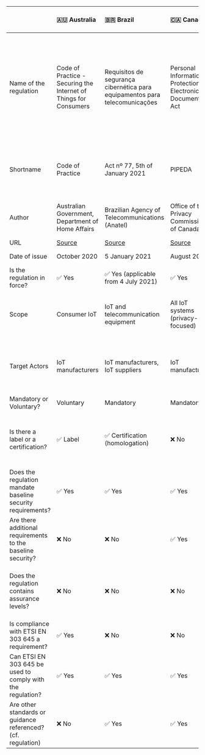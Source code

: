 |                                                              | 🇦🇺 Australia                                                                         | 🇧🇷 Brazil                                                                                        | 🇨🇦 Canada                                                                 | 🇨🇳 China                                                                                                    | 🇪🇺 European Union                                       | 🇪🇺 European Union                                                                                                               | 🇫🇮 Finland                                            | 🇮🇳 India                                                                                                       | 🇯🇵 Japan                                                                       | 🇸🇦 Kingdom of Saudi Arabia                                                                                      | 🇸🇬 Singapore                                                                       | 🇹🇭 Thailand                                                                  | 🇦🇪 United Arab Emirates                                                                      | 🇬🇧 United Kingdom                                                    | 🇺🇸 USA                                                                 | 🇺🇸 USA - California                                                                            | 🇺🇸 USA - Oregon                                                            | 🇻🇳 Vietnam                                                                                                                                            |
|:-------------------------------------------------------------|:-------------------------------------------------------------------------------------|:-------------------------------------------------------------------------------------------------|:--------------------------------------------------------------------------|:------------------------------------------------------------------------------------------------------------|:--------------------------------------------------------|:--------------------------------------------------------------------------------------------------------------------------------|:------------------------------------------------------|:---------------------------------------------------------------------------------------------------------------|:-------------------------------------------------------------------------------|:----------------------------------------------------------------------------------------------------------------|:-----------------------------------------------------------------------------------|:-----------------------------------------------------------------------------|:---------------------------------------------------------------------------------------------|:---------------------------------------------------------------------|:-----------------------------------------------------------------------|:-----------------------------------------------------------------------------------------------|:---------------------------------------------------------------------------|:------------------------------------------------------------------------------------------------------------------------------------------------------|
| Name of the regulation                                       | Code of Practice - Securing the Internet of Things for Consumers                     | Requisitos de segurança cibernética para equipamentos para telecomunicações                      | Personal Information Protection and Electronic Documents Act              | Draft guidelines for the construction of basic security standard systems for the Internet of Things ('IoT') | Regulation (EU) 2019/881                                | Articles 3(3)(e) and (f) of the Radio Equipment Directive 2014/53/EU                                                            | Tietoturvamerkki                                      | Code of Practice for Securing Consumer Internet of Things (IoT)                                                | IoT Security Safety Framework                                                  | Internet of Things Regulatory Framework                                                                         | Cybersecurity labelling scheme                                                     | IoT cyber security regulations                                               | Internet of Things Regulatory Policy                                                         | Proposals for regulating consumer smart product cyber security       | H.R. 1668 - IoT Cybersecurity Improvement Act of 2020                  | Senate Bill No. 327 - Information privacy: connected devices                                   | House Bill 2395                                                            | Decision No. 736/QĐ-BTTTT on 31 May 2021 ("Decision") Setting out the List of Baseline Requirements to Ensure Cyber Security for Consumer IoT Devices |
| Shortname                                                    | Code of Practice                                                                     | Act nº 77, 5th of January 2021                                                                   | PIPEDA                                                                    | IoT cybersecurity guidelines                                                                                | Cybersecurity Act                                       | RED                                                                                                                             | Finnish Cybersecurity Label                           | Code of Practice - Consumer IoT                                                                                | IoT-SSF                                                                        | IoT Regulatory Framework                                                                                        | CSL                                                                                | 🛑 N/A                                                                        | IoT Regulatory Policy                                                                        | Secure by Design                                                     | IoT Cybersecurity Improvement Act of 2020                              | SB-327                                                                                         | HB 2395                                                                    | List of Baseline Cyber Security Requirements for Consumer IoT                                                                                         |
| Author                                                       | Australian Government, Department of Home Affairs                                    | Brazilian Agency of Telecommunications (Anatel)                                                  | Office of the Privacy Commissioner of Canada                              | Ministry of Industry and Information Technology (MIIT)                                                      | European Commission                                     | European Commission                                                                                                             | Finnish transport and communication agency (Traficom) | Telecommunication Engineering Center                                                                           | Ministry of Economy, Trade and Industry (METI)                                 | Communication and Information Technology Commission                                                             | Cyber Security Agency of Singapore (CSA)                                           | Office of the National Broadcasting and Telecommunications Commission (NBTC) | Telecommunications Regulatory Authority                                                      | Department for Digital, Media, Culture and Science                   | Congress                                                               | California State Senate                                                                        | Oregon House of Representatives                                            | Authority of Information Security (AIS)                                                                                                               |
| URL                                                          | [Source](https://www.homeaffairs.gov.au/reports-and-pubs/files/code-of-practice.pdf) | [Source](https://www.anatel.gov.br/legislacao/atos-de-certificacao-de-produtos/2021/1505-ato-77) | [Source](https://www.priv.gc.ca/en/privacy-topics/technology/gd_iot_man/) | [Source](https://www.miit.gov.cn/gzcy/yjzj/art/2021/art_de99ecee64884ecda932604c32631b76.html)              | [Source](https://eur-lex.europa.eu/eli/reg/2019/881/oj) | [Source](https://ec.europa.eu/growth/system/files/2021-10/C_2021_7672_F1_COMMISSION_DELEGATED_REGULATION_EN_V10_P1_1428769.PDF) | [Source](https://tietoturvamerkki.fi/en/)             | [Source](https://www.tec.gov.in/pdf/M2M/Securing%20Consumer%20IoT%20_Code%20of%20pratice.pdf)                  | [Source](https://www.meti.go.jp/policy/netsecurity/wg1/IoT-SSF_ver1.0_eng.pdf) | [Source](https://www.citc.gov.sa/en/RulesandSystems/RegulatoryDocuments/Documents/IoT_REGULATORY_FRAMEWORK.pdf) | [Source](https://www.csa.gov.sg/programmes/cybersecurity-labelling/about-cls)      | 🛑 N/A                                                                        | [Source](https://www.tra.gov.ae/assets/8oQGhqPt.pdf.aspx)                                    | [Source](https://www.gov.uk/government/collections/secure-by-design) | [Source](https://www.congress.gov/bill/116th-congress/house-bill/1668) | [Source](https://leginfo.legislature.ca.gov/faces/billTextClient.xhtml?bill_id=201720180SB327) | [Source](https://olis.leg.state.or.us/liz/2019R1/Measures/Overview/HB2395) | [Source](https://mic.gov.vn/Pages/VanBan/14664/736_Qd-BTTTT.html)                                                                                     |
| Date of issue                                                | October 2020                                                                         | 5 January 2021                                                                                   | August 2020                                                               | On-going work                                                                                               | On-going work for IoT                                   | 29 October 2021                                                                                                                 | 2020                                                  | 31/08/2021                                                                                                     | 5 November 2020                                                                | September 2019                                                                                                  | October 2020                                                                       | On-going work                                                                | 22 March 2018                                                                                | On-going work                                                        | 12 April 2020                                                          | 28 September 2018                                                                              | 16 April 2019                                                              | 31/05/2021                                                                                                                                            |
| Is the regulation in force?                                  | ✅ Yes                                                                                | ✅ Yes (applicable from 4 July 2021)                                                              | ✅ Yes                                                                     | ❌ No                                                                                                        | ✅ Yes (not applicable to IoT yet)                       | ✅ Yes                                                                                                                           | ✅ Yes                                                 | ✅ Yes                                                                                                          | ✅ Yes                                                                          | ✅ Yes                                                                                                           | ✅ Yes                                                                              | ❌ No                                                                         | ✅ Yes                                                                                        | ❌ No                                                                 | ✅ Yes                                                                  | ✅ Yes                                                                                          | ✅ Yes                                                                      | ✅ Yes                                                                                                                                                 |
| Scope                                                        | Consumer IoT                                                                         | IoT and telecommunication equipment                                                              | All IoT systems (privacy-focused)                                         | All IoT systems                                                                                             | All IoT systems                                         | Internet-connected radio equipment                                                                                              | Consumer IoT                                          | Consumer IoT                                                                                                   | All IoT devices and systems                                                    | All IoT systems                                                                                                 | Consumer IoT                                                                       | ❔ TBC                                                                        | Radio and Telecommunications Terminal Equipment providing IoT Service, IoT service providers | Consumer IoT                                                         | All IoT devices and systems                                            | Consumer IoT                                                                                   | Consumer IoT                                                               | Consumer IoT                                                                                                                                          |
| Target Actors                                                | IoT manufacturers                                                                    | IoT manufacturers, IoT suppliers                                                                 | IoT manufacturers                                                         | IoT manufacturers                                                                                           | IoT manufacturers                                       | IoT manufacturers                                                                                                               | IoT manufacturers                                     | IoT Device Manufacturers, IoT Service Providers / System integrators, Mobile Application Developers, Retailers | IoT manufacturers                                                              | IoT manufacturers, IoT service providers                                                                        | IoT manufacturers, Consumers                                                       | ❔ TBC                                                                        | IoT manufacturers, IoT service providers                                                     | IoT manufacturers (producers) and distributors                       | Federal agencies owning or controlling IoT devices and systems         | IoT manufacturers                                                                              | IoT manufacturers                                                          | IoT manufacturers                                                                                                                                     |
| Mandatory or Voluntary?                                      | Voluntary                                                                            | Mandatory                                                                                        | Mandatory                                                                 | Mandatory                                                                                                   | Mandatory                                               | Mandatory                                                                                                                       | Voluntary                                             | Voluntary                                                                                                      | Voluntary                                                                      | Mandatory                                                                                                       | Voluntary                                                                          | Mandatory (❔ TBC)                                                            | Mandatory                                                                                    | Mandatory                                                            | Mandatory                                                              | Mandatory                                                                                      | Mandatory                                                                  | Voluntary                                                                                                                                             |
| Is there a label or a certification?                         | ✅ Label                                                                              | ✅ Certification (homologation)                                                                   | ❌ No                                                                      | ✅ Certification                                                                                             | ✅ Label                                                 | ❌ No                                                                                                                            | ✅ Label                                               | ✅ Certification                                                                                                | ❌ No                                                                           | ❌ No                                                                                                            | ✅ Label (levels 1 and 2), ✅ Certification (levels 3 and 4)                         | ❔ TBC                                                                        | ❌ No                                                                                         | ❌ No (mandated product assurance remains possible in the future)     | ❌ No                                                                   | ❌ No                                                                                           | ❌ No                                                                       | ❌ No                                                                                                                                                  |
| Does the regulation mandate baseline security requirements?  | ✅ Yes                                                                                | ✅ Yes                                                                                            | ✅ Yes                                                                     | ✅ Yes                                                                                                       | ✅ Yes                                                   | ✅ Yes                                                                                                                           | ✅ Yes                                                 | ✅ Yes                                                                                                          | ❌ No                                                                           | ✅ Yes                                                                                                           | ✅ Yes                                                                              | ❔ TBC                                                                        | ✅ Yes                                                                                        | ✅ Yes                                                                | ✅ Yes                                                                  | ✅ Yes                                                                                          | ✅ Yes                                                                      | ✅ Yes                                                                                                                                                 |
| Are there additional requirements to the baseline security?  | ❌ No                                                                                 | ❌ No                                                                                             | ✅ Yes                                                                     | ✅ Yes                                                                                                       | ❌ No                                                    | ❌ No                                                                                                                            | ✅ Yes                                                 | ✅ Yes                                                                                                          | 🛑 N/A                                                                          | ❌ No                                                                                                            | ✅ Yes                                                                              | ❔ TBC                                                                        | ✅ Yes                                                                                        | ✅ Yes                                                                | ✅ Yes                                                                  | ❌ No                                                                                           | ❌ No                                                                       | ❌ No                                                                                                                                                  |
| Does the regulation contains assurance levels?               | ❌ No                                                                                 | ❌ No                                                                                             | ❌ No                                                                      | ❔ TBC                                                                                                       | ✅ Yes                                                   | ❌ No                                                                                                                            | ✅ Yes                                                 | ❌ No                                                                                                           | 🛑 N/A                                                                          | ❌ No                                                                                                            | ✅ Yes, 4 levels (self-assessment to third-party verification by an accredited lab) | ❔ TBC                                                                        | ❌ No                                                                                         | ❌ No                                                                 | ❌ No                                                                   | ❌ No                                                                                           | ❌ No                                                                       | ❌ No                                                                                                                                                  |
| Is compliance with ETSI EN 303 645 a requirement?            | ✅ Yes                                                                                | ❌ No                                                                                             | ❌ No                                                                      | ❌ No                                                                                                        | ❔ TBC (very likely to be ✅ Yes)                         | ❌ No                                                                                                                            | ✅ Yes                                                 | ✅ Yes                                                                                                          | ❌ No                                                                           | ❌ No                                                                                                            | ✅ Yes                                                                              | ❔ TBC                                                                        | ❌ No                                                                                         | ✅ Yes (subset)                                                       | ❌ No                                                                   | ❌ No                                                                                           | ❌ No                                                                       | ✅ Yes                                                                                                                                                 |
| Can ETSI EN 303 645 be used to comply with the regulation?   | ✅ Yes                                                                                | ✅ Yes                                                                                            | ✅ Yes                                                                     | ✅ Yes                                                                                                       | ✅ Yes                                                   | ✅ Yes                                                                                                                           | ✅ Yes                                                 | ✅ Yes                                                                                                          | ✅ Yes                                                                          | ✅ Yes                                                                                                           | ✅ Yes                                                                              | ❔ TBC                                                                        | ✅ Yes                                                                                        | ✅ Yes                                                                | 🆗 Partially                                                            | ✅ Yes                                                                                          | ✅ Yes                                                                      | ✅ Yes                                                                                                                                                 |
| Are other standards or guidance referenced? (cf. regulation) | ❌ No                                                                                 | ✅ Yes                                                                                            | ✅ Yes                                                                     | ✅ Yes                                                                                                       | ❌ No                                                    | ❌ No                                                                                                                            | ✅ Yes                                                 | ✅ Yes                                                                                                          | ✅ Yes                                                                          | ❌ No                                                                                                            | ✅ Yes                                                                              | ❔ TBC                                                                        | ❌ No                                                                                         | ❌ No                                                                 | ❌ No                                                                   | ❌ No                                                                                           | ❌ No                                                                       | ❌ No                                                                                                                                                  |